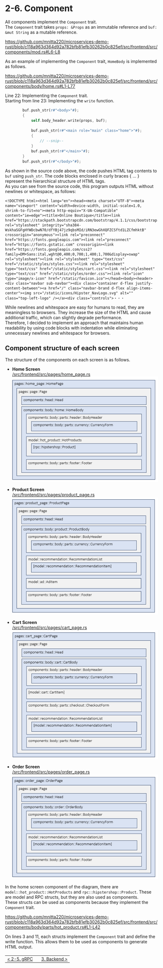 # 2-6. Component

All components implement the `Component` trait.  
The `Component` trait takes `props: &Props` as an immutable reference and `buf: &mut String` as a mutable reference.

https://github.com/mnitta220/microservices-demo-rust/blob/c118a963d364d92a782bfb81efb30262b0c825ef/src/frontend/src/components/mod.rs#L6-L8

As an example of implementing the `Component` trait, `HomeBody` is implemented as follows.

https://github.com/mnitta220/microservices-demo-rust/blob/c118a963d364d92a782bfb81efb30262b0c825ef/src/frontend/src/components/body/home.rs#L1-L77

Line 22: Implementing the `Component` trait.  
Starting from line 23: Implementing the `write` function.

```rust
        buf.push_str(r#"<body>"#);
        {
            self.body_header.write(props, buf);

            buf.push_str(r#"<main role="main" class="home">"#);
            {
                // --snip--
            }
            buf.push_str(r#"</main>"#);
        }
        buf.push_str(r#"</body>"#);
```

As shown in the source code above, the code pushes HTML tag contents to `buf` using `push_str`. The code blocks enclosed in curly braces { ... } represent the hierarchical structure of HTML tags.  
As you can see from the source code, this program outputs HTML without newlines or whitespace, as follows:

```
<!DOCTYPE html><html lang="en"><head><meta charset="UTF-8"><meta name="viewport" content="width=device-width, initial-scale=1.0, shrink-to-fit=no"><meta http-equiv="X-UA-Compatible" content="ie=edge"><title>Online Boutique</title><link href="https://stackpath.bootstrapcdn.com/bootstrap/4.1.1/css/bootstrap.min.css" rel="stylesheet" integrity="sha384-WskhaSGFgHYWDcbwN70/dfYBj47jz9qbsMId/iRN3ewGhXQFZCSftd1LZCfmhktB" crossorigin="anonymous"><link rel="preconnect" href="https://fonts.googleapis.com"><link rel="preconnect" href="https://fonts.gstatic.com" crossorigin><link href="https://fonts.googleapis.com/css2?family=DM+Sans:ital,wght@0,400;0,700;1,400;1,700&display=swap" rel="stylesheet"><link rel="stylesheet" type="text/css" href="/static/styles/styles.css"><link rel="stylesheet" type="text/css" href="/static/styles/cart.css"><link rel="stylesheet" type="text/css" href="/static/styles/order.css"><link rel="icon" type="image/x-icon" href="/static/favicon.ico"></head><body><header><div class="navbar sub-navbar"><div class="container d-flex justify-content-between"><a href="/" class="navbar-brand d-flex align-items-center"><img src="/static/icons/Hipster_NavLogo.svg" alt="" class="top-left-logo" /></a><div class="controls">・・・
```

While newlines and whitespace are easy for humans to read, they are meaningless to browsers. They increase the size of the HTML and cause additional traffic, which can slightly degrade performance.  
Therefore, I decided to implement an approach that maintains human readability by using code blocks with indentation while eliminating unnecessary newlines and whitespace for browsers.

## Component structure of each screen

The structure of the components on each screen is as follows.

- **Home Screen**<br>
  [/src/frontend/src/pages/home_page.rs](/src/frontend/src/pages/home_page.rs)<br>
  ![Component structure of homepage](/docs/rust/img/components-home.png)

- **Product Screen**<br>
  [/src/frontend/src/pages/product_page.rs](/src/frontend/src/pages/product_page.rs)<br>
  ![Component structure of product page](/docs/rust/img/components-product.png)

- **Cart Screen**<br>
  [/src/frontend/src/pages/cart_page.rs](/src/frontend/src/pages/cart_page.rs)<br>
  ![Component structure of cart page](/docs/rust/img/components-cart.png)

- **Order Screen**<br>
  [/src/frontend/src/pages/order_page.rs](/src/frontend/src/pages/order_page.rs)<br>
  ![Component structure of order page](/docs/rust/img/components-order.png)

In the home screen component of the diagram, there are `model::hot_product::HotProducts` and `rpc::hipstershop::Product`. These are model and RPC structs, but they are also used as components.  
These structs can be used as components because they implement the `Component` trait.

https://github.com/mnitta220/microservices-demo-rust/blob/c118a963d364d92a782bfb81efb30262b0c825ef/src/frontend/src/components/body/parts/hot_product.rs#L1-L42

On lines 3 and 11, each structs implement the `Component` trait and define the write function. This allows them to be used as components to generate HTML output.

<table style="width: 90%; margin-top: 20px;">
<tr>
<td style="text-align: left"><a href="./2-5.rpc.md">&lt;&nbsp;2-5. gRPC</a></td>
<td></td>
<td style="text-align: right"><a href="../3.backend/3-0.backend.md">3. Backend&nbsp;&gt;</a></td>
</tr>
</table>
